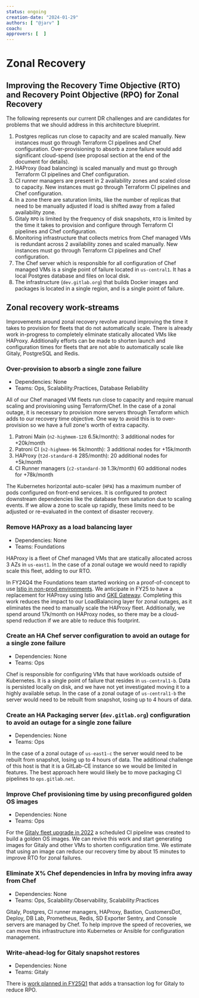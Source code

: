 ```yaml
---
status: ongoing
creation-date: "2024-01-29"
authors: [ "@jarv" ]
coach:
approvers: [  ]
---
```


# Zonal Recovery

## Improving the Recovery Time Objective (RTO) and Recovery Point Objective (RPO) for Zonal Recovery

The following represents our current DR challenges and are candidates for problems that we should address in this architecture blueprint.

1. Postgres replicas run close to capacity and are scaled manually. New instances must go through Terraform CI pipelines and Chef configuration. Over-provisioning to absorb a zone failure would add significant cloud-spend (see proposal section at the end of the document for details).
1. HAProxy (load balancing) is scaled manually and must go through Terraform CI pipelines and Chef configuration.
1. CI runner managers are present in 2 availability zones and scaled close to capacity. New instances must go through Terraform CI pipelines and Chef configuration.
1. In a zone there are saturation limits, like the number of replicas that need to be manually adjusted if load is shifted away from a failed availability zone.
1. Gitaly `RPO` is limited by the frequency of disk snapshots, `RTO` is limited by the time it takes to provision and configure through Terraform CI pipelines and Chef configuration.
1. Monitoring infrastructure that collects metrics from Chef managed VMs is redundant across 2 availability zones and scaled manually. New instances must go through Terraform CI pipelines and Chef configuration.
1. The Chef server which is responsible for all configuration of Chef managed VMs is a single point of failure located in `us-central1`. It has a local Postgres database and files on local disk.
1. The infrastructure (`dev.gitlab.org`) that builds Docker images and packages is located in a single region, and is a single point of failure.

## Zonal recovery work-streams

Improvements around zonal recovery revolve around improving the time it takes to provision for fleets that do not automatically scale.
There is already work in-progress to completely eliminate statically allocated VMs like HAProxy.
Additionally efforts can be made to shorten launch and configuration times for fleets that are not able to automatically scale like Gitaly, PostgreSQL and Redis.

### Over-provision to absorb a single zone failure

- Dependencies: None
- Teams: Ops, Scalability:Practices, Database Reliability

All of our Chef managed VM fleets run close to capacity and require manual scaling and provisioning using Terraform/Chef.
In the case of a zonal outage, it is necessary to provision more servers through Terraform which adds to our recovery time objective.
One way to avoid this is to over-provision so we have a full zone's worth of extra capacity.

1. Patroni Main (`n2-highmem-128` 6.5k/month): 3 additional nodes for +20k/month
1. Patroni CI (`n2-highmem-96` 5k/month): 3 additional nodes for +15k/month
1. HAProxy (`t2d-standard-8` 285/month): 20 additional nodes for +5k/month
1. CI Runner managers (`c2-standard-30` 1.3k/month) 60 additional nodes for +78k/month

The Kubernetes horizontal auto-scaler (`HPA`) has a maximum number of pods configured on front-end services.
It is configured to protect downstream dependencies like the database from saturation due to scaling events.
If we allow a zone to scale up rapidly, these limits need to be adjusted or re-evaluated in the context of disaster recovery.

### Remove HAProxy as a load balancing layer

- Dependencies: None
- Teams: Foundations

HAProxy is a fleet of Chef managed VMs that are statically allocated across 3 AZs in `us-east1`.
In the case of a zonal outage we would need to rapidly scale this fleet, adding to our RTO.

In FY24Q4 the Foundations team started working on a proof-of-concept to use [Istio in non-prod environments](https://gitlab.com/groups/gitlab-com/gl-infra/-/epics/1157).
We anticipate in FY25 to have a replacement for HAProxy using Istio and [GKE Gateway](https://cloud.google.com/kubernetes-engine/docs/concepts/gateway-api).
Completing this work reduces the impact to our LoadBalancing layer for zonal outages, as it eliminates the need to manually scale the HAProxy fleet.
Additionally, we spend around 17k/month on HAProxy nodes, so there may be a cloud-spend reduction if we are able to reduce this footprint.

### Create an HA Chef server configuration to avoid an outage for a single zone failure

- Dependencies: None
- Teams: Ops

Chef is responsible for configuring VMs that have workloads outside of Kubernetes.
It is a single point of failure that resides in `us-central1-b`.
Data is persisted locally on disk, and we have not yet investigated moving it to a highly available setup.
In the case of a zonal outage of `us-central1-b` the server would need to be rebuilt from snapshot, losing up to 4 hours of data.

### Create an HA Packaging server (`dev.gitlab.org`) configuration to avoid an outage for a single zone failure

- Dependencies: None
- Teams: Ops

In the case of a zonal outage of `us-east1-c` the server would need to be rebuilt from snapshot, losing up to 4 hours of data.
The additional challenge of this host is that it is a GitLab-CE instance so we would be limited in features.
The best approach here would likely be to move packaging CI pipelines to `ops.gitlab.net`.

### Improve Chef provisioning time by using preconfigured golden OS images

- Dependencies: None
- Teams: Ops

For the [Gitaly fleet upgrade in 2022](https://gitlab.com/groups/gitlab-com/gl-infra/-/epics/601) a scheduled CI pipeline was created to build a golden OS images.
We can revive this work and start generating images for Gitaly and other VMs to shorten configuration time.
We estimate that using an image can reduce our recovery time by about 15 minutes to improve RTO for zonal failures.

### Eliminate X% Chef dependencies in Infra by moving infra away from Chef

- Dependencies: None
- Teams: Ops, Scalability:Observability, Scalability:Practices

Gitaly, Postgres, CI runner managers, HAProxy, Bastion, CustomersDot, Deploy, DB Lab, Prometheus, Redis, SD Exporter Sentry, and Console servers are managed by Chef.
To help improve the speed of recoveries, we can move this infrastructure into Kubernetes or Ansible for configuration management.

### Write-ahead-log for Gitaly snapshot restores

- Dependencies: None
- Teams: Gitaly

There is [work planned in FY25Q1](https://gitlab.com/gitlab-com/gitlab-OKRs/-/work_items/5710) that adds a transaction log for Gitaly to reduce RPO.
